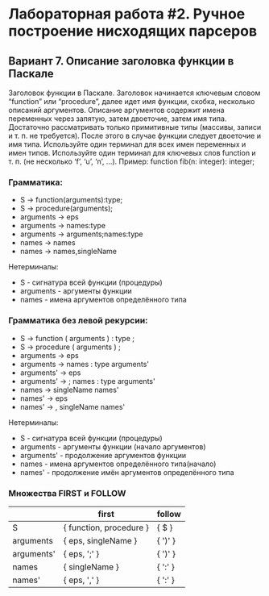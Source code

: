 # Лабораторная работа #2. Ручное построение нисходящих парсеров

## Вариант 7. Описание заголовка функции в Паскале

Заголовок функции в Паскале. Заголовок начинается ключевым
словом “function” или “procedure”, далее идет имя функции, скобка,
несколько описаний аргументов. Описание аргументов содержит имена
переменных через запятую, затем двоеточие, затем имя типа. Достаточно рассматривать только примитивные типы (массивы, записи и т. п. не
требуется). После этого в случае функции следует двоеточие и имя типа.
Используйте один терминал для всех имен переменных и имен типов.
Используйте один терминал для ключевых слов function и т. п. (не
несколько ‘f’, ‘u’, ‘n’, ...).
Пример: function fib(n: integer): integer;



### Грамматика:

* S -> function(arguments):type;
* S -> procedure(arguments);
* arguments -> eps
* arguments -> names:type
* arguments -> arguments;names:type
* names -> names
* names -> names,singleName

Нетерминалы:
* S - сигнатура всей функции (процедуры)
* arguments - аргументы функции
* names - имена аргументов определённого типа

### Грамматика без левой рекурсии:

* S -> function ( arguments ) : type ;
* S -> procedure ( arguments ) ;
* arguments -> eps
* arguments -> names : type arguments'
* arguments' -> eps
* arguments' -> ; names : type arguments'
* names -> singleName names'
* names' -> eps
* names' -> , singleName names'

Нетерминалы:
* S - сигнатура всей функции (процедуры)
* arguments - аргументы функции (начало аргументов)
* arguments' - продолжение аргументов функции
* names - имена аргументов определённого типа(начало)
* names' - продолжение имён аргументов определённого типа 


### Множества FIRST и FOLLOW
 
|            | first                 | follow |
|------------|-----------------------|--------|
| S          | { function, procedure } |  { $ }   |
| arguments  |   { eps, singleName }   | { ')' }  |
| arguments' |      { eps, ';' }       | { ')' }  |
| names      |     { singleName }      | { ':' }  |
| names'     |      { eps, ',' }       | { ':' }  |